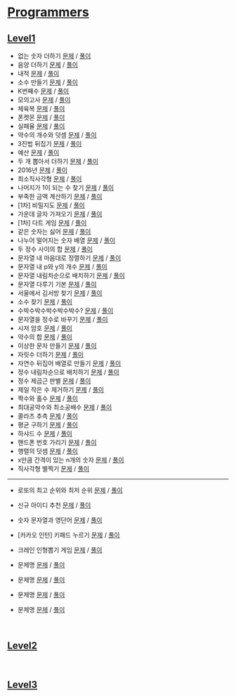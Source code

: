 # [Programmers](https://programmers.co.kr/learn/challenges)

## [Level1](./programmers/Lv1/)
- 없는 숫자 더하기 [문제](https://programmers.co.kr/learn/courses/30/lessons/86051) / [풀이](https://github.com/gjTang/TIL/blob/main/Algorithm/coding-test/programmers/Lv1/add_missing_numbers.py)
- 음양 더하기 [문제](https://programmers.co.kr/learn/courses/30/lessons/76501) / [풀이](https://github.com/gjTang/TIL/blob/main/Algorithm/coding-test/programmers/Lv1/add_plusminus.py)
- 내적 [문제](https://programmers.co.kr/learn/courses/30/lessons/70128) / [풀이](https://github.com/gjTang/TIL/blob/main/Algorithm/coding-test/programmers/Lv1/dot_product.py)
- 소수 만들기 [문제](https://programmers.co.kr/learn/courses/30/lessons/12977) / [풀이](https://github.com/gjTang/TIL/blob/main/Algorithm/coding-test/programmers/Lv1/make_decimal.py)
- K번째수 [문제](https://programmers.co.kr/learn/courses/30/lessons/42748) / [풀이](https://github.com/gjTang/TIL/blob/main/Algorithm/coding-test/programmers/Lv1/kth_number.py)
- 모의고사 [문제](https://programmers.co.kr/learn/courses/30/lessons/42840) / [풀이](https://github.com/gjTang/TIL/blob/main/Algorithm/coding-test/programmers/Lv1/mock_exam.py)
- 체육복 [문제](https://programmers.co.kr/learn/courses/30/lessons/42862) / [풀이](https://github.com/gjTang/TIL/blob/main/Algorithm/coding-test/programmers/Lv1/gym_suit.py)
- 폰켓몬 [문제](https://programmers.co.kr/learn/courses/30/lessons/1845) / [풀이](https://github.com/gjTang/TIL/blob/main/Algorithm/coding-test/programmers/Lv1/phonecatmon.py)
- 실패율 [문제](https://programmers.co.kr/learn/courses/30/lessons/42889) / [풀이](https://github.com/gjTang/TIL/blob/main/Algorithm/coding-test/programmers/Lv1/failure.py)
- 약수의 개수와 덧셈 [문제](https://programmers.co.kr/learn/courses/30/lessons/77884) / [풀이](https://github.com/gjTang/TIL/blob/main/Algorithm/coding-test/programmers/Lv1/divisor.py)
- 3진법 뒤집기 [문제](https://programmers.co.kr/learn/courses/30/lessons/68935) / [풀이](https://github.com/gjTang/TIL/blob/main/Algorithm/coding-test/programmers/Lv1/ternary.py)
- 예산 [문제](https://programmers.co.kr/learn/courses/30/lessons/12982) / [풀이](https://github.com/gjTang/TIL/blob/main/Algorithm/coding-test/programmers/Lv1/budget.py)
- 두 개 뽑아서 더하기 [문제](https://programmers.co.kr/learn/courses/30/lessons/68644) / [풀이](https://github.com/gjTang/TIL/blob/main/Algorithm/coding-test/programmers/Lv1/extract_two.py)
- 2016년 [문제](https://programmers.co.kr/learn/courses/30/lessons/12901) / [풀이](https://github.com/gjTang/TIL/blob/main/Algorithm/coding-test/programmers/Lv1/2016.py)  
- 최소직사각형 [문제](https://programmers.co.kr/learn/courses/30/lessons/86491) / [풀이](https://github.com/gjTang/TIL/blob/main/Algorithm/coding-test/programmers/Lv1/minimum_rectangle.py)
- 나머지가 1이 되는 수 찾기 [문제](https://programmers.co.kr/learn/courses/30/lessons/87389) / [풀이](https://github.com/gjTang/TIL/blob/main/Algorithm/coding-test/programmers/Lv1/remain1.py)
- 부족한 금액 계산하기 [문제](https://programmers.co.kr/learn/courses/30/lessons/82612) / [풀이](https://github.com/gjTang/TIL/blob/main/Algorithm/coding-test/programmers/Lv1/less_money.py)
- [1차] 비밀지도 [문제](https://programmers.co.kr/learn/courses/30/lessons/17681) / [풀이](https://github.com/gjTang/TIL/blob/main/Algorithm/coding-test/programmers/Lv1/secret_map.py)
- 가운데 글자 가져오기 [문제](https://programmers.co.kr/learn/courses/30/lessons/12903) / [풀이](https://github.com/gjTang/TIL/blob/main/Algorithm/coding-test/programmers/Lv1/center_word.py)
- [1차] 다트 게임 [문제](https://programmers.co.kr/learn/courses/30/lessons/17682) / [풀이](https://github.com/gjTang/TIL/blob/main/Algorithm/coding-test/programmers/Lv1/dart_game.py)
- 같은 숫자는 싫어 [문제](https://programmers.co.kr/learn/courses/30/lessons/12906) / [풀이](https://github.com/gjTang/TIL/blob/main/Algorithm/coding-test/programmers/Lv1/no_same_num.py)
- 나누어 떨어지는 숫자 배열 [문제](https://programmers.co.kr/learn/courses/30/lessons/12910) / [풀이](https://github.com/gjTang/TIL/blob/main/Algorithm/coding-test/programmers/Lv1/num_arr.py)
- 두 정수 사이의 합 [문제](https://programmers.co.kr/learn/courses/30/lessons/12912) / [풀이](https://github.com/gjTang/TIL/blob/main/Algorithm/coding-test/programmers/Lv1/two_int_sum.py)  
- 문자열 내 마음대로 정렬하기 [문제](https://programmers.co.kr/learn/courses/30/lessons/12915) / [풀이](https://github.com/gjTang/TIL/blob/main/Algorithm/coding-test/programmers/Lv1/str_sort.py)
- 문자열 내 p와 y의 개수 [문제](https://programmers.co.kr/learn/courses/30/lessons/12916) / [풀이](https://github.com/gjTang/TIL/blob/main/Algorithm/coding-test/programmers/Lv1/count_py.py)
- 문자열 내림차순으로 배치하기 [문제](https://programmers.co.kr/learn/courses/30/lessons/12917) / [풀이](https://github.com/gjTang/TIL/blob/main/Algorithm/coding-test/programmers/Lv1/str_asc.py)
- 문자열 다루기 기본 [문제](https://programmers.co.kr/learn/courses/30/lessons/12918) / [풀이](https://github.com/gjTang/TIL/blob/main/Algorithm/coding-test/programmers/Lv1/handle_str.py)
- 서울에서 김서방 찾기 [문제](https://programmers.co.kr/learn/courses/30/lessons/12919) / [풀이](https://github.com/gjTang/TIL/blob/main/Algorithm/coding-test/programmers/Lv1/seoul_kim.py)
- 소수 찾기 [문제](https://programmers.co.kr/learn/courses/30/lessons/12921) / [풀이](https://github.com/gjTang/TIL/blob/main/Algorithm/coding-test/programmers/Lv1/find_decimal.py)
- 수박수박수박수박수박수? [문제](https://programmers.co.kr/learn/courses/30/lessons/12922) / [풀이](https://github.com/gjTang/TIL/blob/main/Algorithm/coding-test/programmers/Lv1/watermelon.py)
- 문자열을 정수로 바꾸기 [문제](https://programmers.co.kr/learn/courses/30/lessons/12925) / [풀이](https://github.com/gjTang/TIL/blob/main/Algorithm/coding-test/programmers/Lv1/str_to_int.py)
- 시저 암호 [문제](https://programmers.co.kr/learn/courses/30/lessons/12926) / [풀이](https://github.com/gjTang/TIL/blob/main/Algorithm/coding-test/programmers/Lv1/caesar.py)
- 약수의 합 [문제](https://programmers.co.kr/learn/courses/30/lessons/12928) / [풀이](https://github.com/gjTang/TIL/blob/main/Algorithm/coding-test/programmers/Lv1/divisor_sum.py)
- 이상한 문자 만들기 [문제](https://programmers.co.kr/learn/courses/30/lessons/12930) / [풀이](https://github.com/gjTang/TIL/blob/main/Algorithm/coding-test/programmers/Lv1/strange_character.py)  
- 자릿수 더하기 [문제](https://programmers.co.kr/learn/courses/30/lessons/12931) /  [풀이](https://github.com/gjTang/TIL/blob/main/Algorithm/coding-test/programmers/Lv1/add_digits.py)
- 자연수 뒤집어 배열로 만들기 [문제](https://programmers.co.kr/learn/courses/30/lessons/12932) / [풀이](https://github.com/gjTang/TIL/blob/main/Algorithm/coding-test/programmers/Lv1/reverse_array.py)
- 정수 내림차순으로 배치하기 [문제](https://programmers.co.kr/learn/courses/30/lessons/12933) / [풀이](https://github.com/gjTang/TIL/blob/main/Algorithm/coding-test/programmers/Lv1/place_desc.py)
- 정수 제곱근 판별 [문제](https://programmers.co.kr/learn/courses/30/lessons/12934) / [풀이](https://github.com/gjTang/TIL/blob/main/Algorithm/coding-test/programmers/Lv1/determine_square_root.py)
- 제일 작은 수 제거하기 [문제](https://programmers.co.kr/learn/courses/30/lessons/12935) / [풀이](https://github.com/gjTang/TIL/blob/main/Algorithm/coding-test/programmers/Lv1/remove_minimum.py)  
- 짝수와 홀수 [문제](https://programmers.co.kr/learn/courses/30/lessons/12937) / [풀이](https://github.com/gjTang/TIL/blob/main/Algorithm/coding-test/programmers/Lv1/even_odd.py)
- 최대공약수와 최소공배수 [문제](https://programmers.co.kr/learn/courses/30/lessons/12940) / [풀이](https://github.com/gjTang/TIL/blob/main/Algorithm/coding-test/programmers/Lv1/gcf_lcm.py)
- 콜라츠 추측 [문제](https://programmers.co.kr/learn/courses/30/lessons/12943) / [풀이](https://github.com/gjTang/TIL/blob/main/Algorithm/coding-test/programmers/Lv1/colatz.py)
- 평균 구하기 [문제](https://programmers.co.kr/learn/courses/30/lessons/12944) / [풀이](https://github.com/gjTang/TIL/blob/main/Algorithm/coding-test/programmers/Lv1/get_mean.py)
- 하샤드 수 [문제](https://programmers.co.kr/learn/courses/30/lessons/12947) / [풀이](https://github.com/gjTang/TIL/blob/main/Algorithm/coding-test/programmers/Lv1/hasshad.py)
- 핸드폰 번호 가리기 [문제](https://programmers.co.kr/learn/courses/30/lessons/12948) / [풀이](https://github.com/gjTang/TIL/blob/main/Algorithm/coding-test/programmers/Lv1/hide_phone_number.py)
- 행렬의 덧셈 [문제](https://programmers.co.kr/learn/courses/30/lessons/12950) / [풀이](https://github.com/gjTang/TIL/blob/main/Algorithm/coding-test/programmers/Lv1/matrix_addition.py)
- x만큼 간격이 있는 n개의 숫자 [문제](https://programmers.co.kr/learn/courses/30/lessons/12954) / [풀이](https://github.com/gjTang/TIL/blob/main/Algorithm/coding-test/programmers/Lv1/interval_x.py)  
- 직사각형 별찍기 [문제](https://programmers.co.kr/learn/courses/30/lessons/12969) / [풀이](https://github.com/gjTang/TIL/blob/main/Algorithm/coding-test/programmers/Lv1/rectangle_star.py)
---
- 로또의 최고 순위와 최저 순위 [문제](https://programmers.co.kr/learn/courses/30/lessons/77484) / [풀이](https://github.com/gjTang/TIL/blob/main/Algorithm/coding-test/programmers/Lv1/)
- 신규 아이디 추천 [문제](https://programmers.co.kr/learn/courses/30/lessons/72410) / [풀이](https://github.com/gjTang/TIL/blob/main/Algorithm/coding-test/programmers/Lv1/)
- 숫자 문자열과 영단어 [문제](https://programmers.co.kr/learn/courses/30/lessons/81301) / [풀이](https://github.com/gjTang/TIL/blob/main/Algorithm/coding-test/programmers/Lv1/)
- [카카오 인턴] 키패드 누르기 [문제](https://programmers.co.kr/learn/courses/30/lessons/67256) / [풀이](https://github.com/gjTang/TIL/blob/main/Algorithm/coding-test/programmers/Lv1/)
- 크레인 인형뽑기 게임 [문제](https://programmers.co.kr/learn/courses/30/lessons/64061) / [풀이](https://github.com/gjTang/TIL/blob/main/Algorithm/coding-test/programmers/Lv1/) 

- 문제명 [문제]() / [풀이](https://github.com/gjTang/TIL/blob/main/Algorithm/coding-test/programmers/Lv1/)
- 문제명 [문제]() / [풀이]()
- 문제명 [문제]() / [풀이]()  
- 문제명 [문제]() / [풀이]()
<br>
  
## [Level2](./programmers/Lv2/)
<br>

## [Level3](./programmers/Lv3/)
<br>
